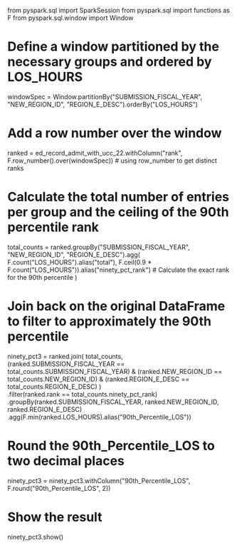 from pyspark.sql import SparkSession
from pyspark.sql import functions as F
from pyspark.sql.window import Window

# Define a window partitioned by the necessary groups and ordered by LOS_HOURS
windowSpec = Window.partitionBy("SUBMISSION_FISCAL_YEAR", "NEW_REGION_ID", "REGION_E_DESC").orderBy("LOS_HOURS")

# Add a row number over the window
ranked = ed_record_admit_with_ucc_22.withColumn("rank", F.row_number().over(windowSpec))  # using row_number to get distinct ranks

# Calculate the total number of entries per group and the ceiling of the 90th percentile rank
total_counts = ranked.groupBy("SUBMISSION_FISCAL_YEAR", "NEW_REGION_ID", "REGION_E_DESC").agg(
    F.count("LOS_HOURS").alias("total"),
    F.ceil(0.9 * F.count("LOS_HOURS")).alias("ninety_pct_rank")  # Calculate the exact rank for the 90th percentile
)

# Join back on the original DataFrame to filter to approximately the 90th percentile
ninety_pct3 = ranked.join(
    total_counts,
    (ranked.SUBMISSION_FISCAL_YEAR == total_counts.SUBMISSION_FISCAL_YEAR) &
    (ranked.NEW_REGION_ID == total_counts.NEW_REGION_ID) &
    (ranked.REGION_E_DESC == total_counts.REGION_E_DESC)
)\
    .filter(ranked.rank == total_counts.ninety_pct_rank)\
    .groupBy(ranked.SUBMISSION_FISCAL_YEAR, ranked.NEW_REGION_ID, ranked.REGION_E_DESC)\
    .agg(F.min(ranked.LOS_HOURS).alias("90th_Percentile_LOS"))

# Round the 90th_Percentile_LOS to two decimal places
ninety_pct3 = ninety_pct3.withColumn("90th_Percentile_LOS", F.round("90th_Percentile_LOS", 2))

# Show the result
ninety_pct3.show()
